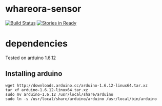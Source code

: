 # whareora-sensor

[![Build Status](https://travis-ci.org/WhareHauora/wharehauora-sensor.svg?branch=master)](https://travis-ci.org/WhareHauora/wharehauora-sensor)
[![Stories in Ready](https://badge.waffle.io/WhareHauora/wharehauora-sensor.png?label=ready&title=Ready)](https://waffle.io/WhareHauora/wharehauora-sensor)

# dependencies

Tested on arduino 1.6.12

## Installing arduino

```
wget http://downloads.arduino.cc/arduino-1.6.12-linux64.tar.xz
tar xf arduino-1.6.12-linux64.tar.xz
sudo mv arduino-1.6.12 /usr/local/share/arduino
sudo ln -s /usr/local/share/arduino/arduino /usr/local/bin/arduino
```
